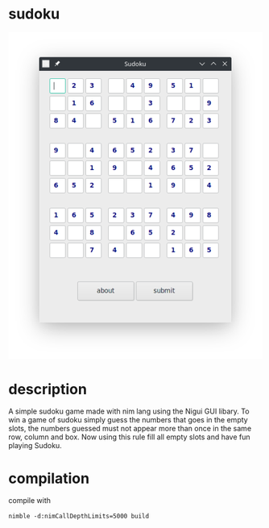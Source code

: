 # sudoku

![screenshot](assets/img/icon.png)

# description

A simple sudoku game made with nim lang using the Nigui GUI libary.
To win a game of sudoku simply guess the numbers that goes in the empty slots,
the numbers guessed must not appear more than once in the same row, column and
box. Now using this rule fill all empty slots and have fun playing Sudoku.

# compilation

compile with
```
nimble -d:nimCallDepthLimits=5000 build